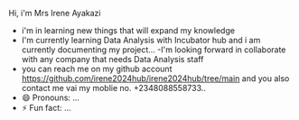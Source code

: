 Hi, i'm Mrs Irene Ayakazi
- i'm in learning new things that will expand my knowledge 
- I'm currently learning Data Analysis with Incubator hub and i am currently documenting my project...
-I'm looking forward in collaborate with any company that needs Data Analysis staff 
- you can reach me on my github account https://github.com/irene2024hub/irene2024hub/tree/main and you also contact me vai my moblie no. +2348088558733..
- 😄 Pronouns: ...
- ⚡ Fun fact: ...


